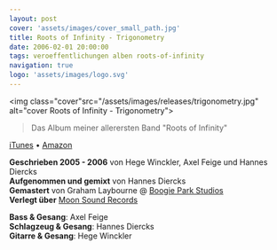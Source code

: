 ```yaml
---
layout: post
cover: 'assets/images/cover_small_path.jpg'
title: Roots of Infinity - Trigonometry
date: 2006-02-01 20:00:00
tags: veroeffentlichungen alben roots-of-infinity
navigation: true
logo: 'assets/images/logo.svg'
---
```


<img class="cover"src="/assets/images/releases/trigonometry.jpg" alt="cover Roots of Infinity - Trigonometry">

> Das Album meiner allerersten Band "Roots of Infinity"

[iTunes](https://itunes.apple.com/us/album/trigonometry/id793517248) &bull; [Amazon](http://www.amazon.de/gp/product/B000MGAZ9I?qid=1449784703)

__Geschrieben 2005 - 2006__ von Hege Winckler, Axel Feige und Hannes Diercks  
__Aufgenommen und gemixt__ von Hannes Diercks  
__Gemastert__ von Graham Laybourne @ [Boogie Park Studios](http://www.boogiepark.de/)  
__Verlegt über__ [Moon Sound Records](http://www.moonsound-records.de/)

__Bass & Gesang__: Axel Feige  
__Schlagzeug & Gesang__: Hannes Diercks  
__Gitarre & Gesang__: Hege Winckler  